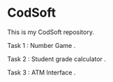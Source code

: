 # CodSoft
This is my CodSoft repository.

Task 1 : Number Game .

Task 2 : Student grade calculator . 

Task 3 : ATM Interface .
